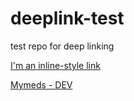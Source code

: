 # deeplink-test
test repo for deep linking

[I'm an inline-style link](https://www.google.com)

[Mymeds - DEV]("com.reportum.mymedsandme.dev://test" )

